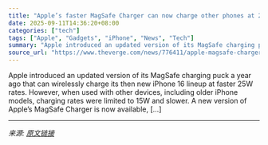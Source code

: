 ```yaml
---
title: "Apple’s faster MagSafe Charger can now charge other phones at 25W"
date: 2025-09-11T14:36:20+08:00
categories: ["tech"]
tags: ["Apple", "Gadgets", "iPhone", "News", "Tech"]
summary: "Apple introduced an updated version of its MagSafe charging puck a year ago that can wirelessly charge its then new iPhone 16 lineup at faster 25W rates. However, when used with other devices, includi"
source_url: "https://www.theverge.com/news/776411/apple-magsafe-charger-qi2-2-wireless-charging-25w"
---
```


Apple introduced an updated version of its MagSafe charging puck a year ago that can wirelessly charge its then new iPhone 16 lineup at faster 25W rates. However, when used with other devices, including older iPhone models, charging rates were limited to 15W and slower. A new version of Apple’s MagSafe Charger is now available, [&#8230;]

---

*来源: [原文链接](https://www.theverge.com/news/776411/apple-magsafe-charger-qi2-2-wireless-charging-25w)*
